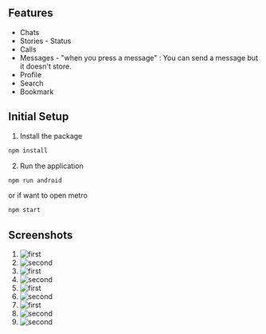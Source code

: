 ## Features

- Chats
- Stories - Status
- Calls
- Messages - "when you press a message" : You can send a message but it doesn't store.
- Profile
- Search
- Bookmark

## Initial Setup

1. Install the package

```bash
npm install
```

2. Run the application

```bash
npm run android
```

or if want to open metro 

```bash
npm start
```

## Screenshots

1. ![first](./assets/wp1.JPG)
1. ![second](./assets/wp2.JPG)
1. ![first](./assets/wp3.JPG)
1. ![second](./assets/wp4.JPG)
1. ![first](./assets/wp5.JPG)
1. ![second](./assets/wp6.JPG)
1. ![first](./assets/wp7.png)
1. ![second](./assets/wp8.png)
1. ![second](./assets/wp9.png)